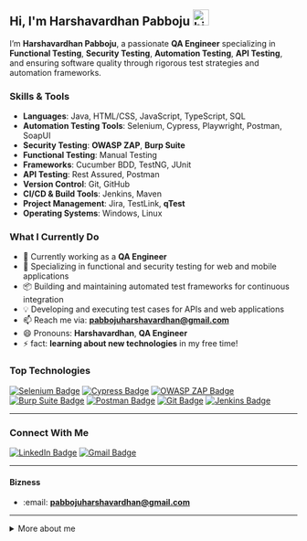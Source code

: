 

## Hi, I'm Harshavardhan Pabboju <img src="https://user-images.githubusercontent.com/1303154/88677602-1635ba80-d120-11ea-84d8-d263ba5fc3c0.gif" width="28px" height="28px" alt="hi">


I’m **Harshavardhan Pabboju**, a passionate **QA Engineer** specializing in **Functional Testing**, **Security Testing**, **Automation Testing**, **API Testing**, and ensuring software quality through rigorous test strategies and automation frameworks.

### Skills & Tools

* **Languages**: Java, HTML/CSS, JavaScript, TypeScript, SQL
* **Automation Testing Tools**: Selenium, Cypress, Playwright, Postman, SoapUI
* **Security Testing**: **OWASP ZAP**, **Burp Suite**
* **Functional Testing**: Manual Testing
* **Frameworks**: Cucumber BDD, TestNG, JUnit
* **API Testing**: Rest Assured, Postman
* **Version Control**: Git, GitHub
* **CI/CD & Build Tools**: Jenkins, Maven
* **Project Management**: Jira, TestLink, **qTest**
* **Operating Systems**: Windows, Linux

### What I Currently Do

* 🔭 Currently working as a **QA Engineer**
* 🧪 Specializing in functional and security testing for web and mobile applications
* 📦 Building and maintaining automated test frameworks for continuous integration
* 💡 Developing and executing test cases for APIs and web applications
* 📫 Reach me via: **[pabbojuharshavardhan@gmail.com](mailto:pabbojuharshavardhan@gmail.com)**
* 😄 Pronouns: **Harshavardhan**, **QA Engineer**
* ⚡ fact: **learning about new technologies** in my free time!

### Top Technologies

[![Selenium Badge](https://img.shields.io/badge/-Selenium-43B02A?style=for-the-badge\&logo=selenium\&logoColor=white)](#)
[![Cypress Badge](https://img.shields.io/badge/-Cypress-17202C?style=for-the-badge\&logo=cypress\&logoColor=white)](#)
[![OWASP ZAP Badge](https://img.shields.io/badge/-OWASP%20ZAP-7a3c02?style=for-the-badge\&logo=owasp\&logoColor=white)](#)
[![Burp Suite Badge](https://img.shields.io/badge/-Burp%20Suite-6600CC?style=for-the-badge\&logo=burp\&logoColor=white)](#)
[![Postman Badge](https://img.shields.io/badge/-Postman-FF6C37?style=for-the-badge\&logo=postman\&logoColor=white)](#)
[![Git Badge](https://img.shields.io/badge/-Git-F05032?style=for-the-badge\&logo=git\&logoColor=white)](#)
[![Jenkins Badge](https://img.shields.io/badge/-Jenkins-D24939?style=for-the-badge\&logo=jenkins\&logoColor=white)](#)

---

### Connect With Me

[![LinkedIn Badge](https://img.shields.io/badge/-Harshavardhan-0e76a8?style=flat\&labelColor=0e76a8\&logo=linkedin\&logoColor=white)](https://www.linkedin.com/in/harshavardhan-pabboju/)
[![Gmail Badge](https://img.shields.io/badge/-pabbojuharshavardhan-c0392b?style=flat\&labelColor=c0392b\&logo=gmail\&logoColor=white)](mailto:pabbojuharshavardhan@gmail.com)

---

#### Bizness

* \:email: **[pabbojuharshavardhan@gmail.com](mailto:pabbojuharshavardhan@gmail.com)**


---

<details>
<summary>More about me</summary>

<br>

I’m passionate about building robust and scalable automation solutions, and I love sharing my knowledge with the QA community. Through writing blogs, creating tutorials, and providing real-world testing examples, I aim to help other engineers achieve the best in **QA** and **Automation Testing**.

#### My Focus Areas:

* **Functional Testing**: Ensuring that all features of an application work as expected
* **Security Testing**: Assessing vulnerabilities and securing applications against malicious threats
* **Automation**: Reducing manual work by creating efficient, scalable automated test scripts
* **API Testing**: Verifying the performance, security, and functionality of APIs

---


</details>

